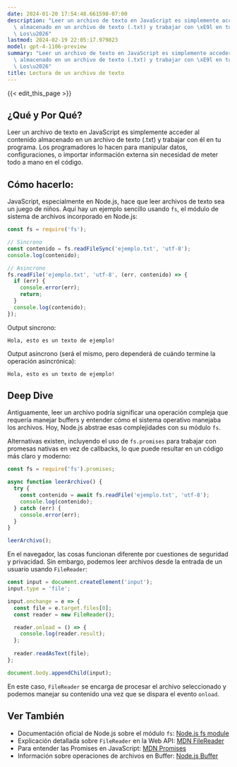 ```yaml
---
date: 2024-01-20 17:54:48.661598-07:00
description: "Leer un archivo de texto en JavaScript es simplemente acceder al contenido\
  \ almacenado en un archivo de texto (.txt) y trabajar con \xE9l en tu programa.\
  \ Los\u2026"
lastmod: 2024-02-19 22:05:17.979823
model: gpt-4-1106-preview
summary: "Leer un archivo de texto en JavaScript es simplemente acceder al contenido\
  \ almacenado en un archivo de texto (.txt) y trabajar con \xE9l en tu programa.\
  \ Los\u2026"
title: Lectura de un archivo de texto
---
```


{{< edit_this_page >}}

## ¿Qué y Por Qué?
Leer un archivo de texto en JavaScript es simplemente acceder al contenido almacenado en un archivo de texto (.txt) y trabajar con él en tu programa. Los programadores lo hacen para manipular datos, configuraciones, o importar información externa sin necesidad de meter todo a mano en el código.

## Cómo hacerlo:
JavaScript, especialmente en Node.js, hace que leer archivos de texto sea un juego de niños. Aquí hay un ejemplo sencillo usando `fs`, el módulo de sistema de archivos incorporado en Node.js:

```javascript
const fs = require('fs');

// Sincrono
const contenido = fs.readFileSync('ejemplo.txt', 'utf-8');
console.log(contenido);

// Asincrono
fs.readFile('ejemplo.txt', 'utf-8', (err, contenido) => {
  if (err) {
    console.error(err);
    return;
  }
  console.log(contenido);
});
```

Output sincrono:
```
Hola, esto es un texto de ejemplo!
```

Output asincrono (será el mismo, pero dependerá de cuándo termine la operación asincrónica):
```
Hola, esto es un texto de ejemplo!
```

## Deep Dive
Antiguamente, leer un archivo podría significar una operación compleja que requería manejar buffers y entender cómo el sistema operativo manejaba los archivos. Hoy, Node.js abstrae esas complejidades con su módulo `fs`.

Alternativas existen, incluyendo el uso de `fs.promises` para trabajar con promesas nativas en vez de callbacks, lo que puede resultar en un código más claro y moderno:

```javascript
const fs = require('fs').promises;

async function leerArchivo() {
  try {
    const contenido = await fs.readFile('ejemplo.txt', 'utf-8');
    console.log(contenido);
  } catch (err) {
    console.error(err);
  }
}

leerArchivo();
```

En el navegador, las cosas funcionan diferente por cuestiones de seguridad y privacidad. Sin embargo, podemos leer archivos desde la entrada de un usuario usando `FileReader`:

```javascript
const input = document.createElement('input');
input.type = 'file';

input.onchange = e => {
  const file = e.target.files[0];
  const reader = new FileReader();

  reader.onload = () => {
    console.log(reader.result);
  };
  
  reader.readAsText(file);
};

document.body.appendChild(input);
```

En este caso, `FileReader` se encarga de procesar el archivo seleccionado y podemos manejar su contenido una vez que se dispara el evento `onload`.

## Ver También
- Documentación oficial de Node.js sobre el módulo `fs`: [Node.js fs module](https://nodejs.org/api/fs.html)
- Explicación detallada sobre `FileReader` en la Web API: [MDN FileReader](https://developer.mozilla.org/en-US/docs/Web/API/FileReader)
- Para entender las Promises en JavaScript: [MDN Promises](https://developer.mozilla.org/en-US/docs/Web/JavaScript/Guide/Using_promises) 
- Información sobre operaciones de archivos en Buffer: [Node.js Buffer](https://nodejs.org/api/buffer.html)
